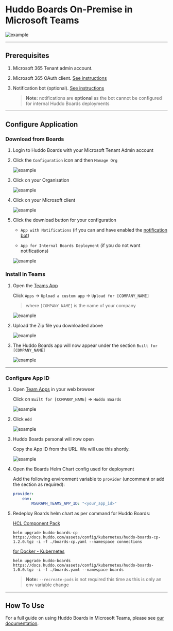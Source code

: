 # Huddo Boards On-Premise in Microsoft Teams

![example](personal.png)

---

## Prerequisites

1. Microsoft 365 Tenant admin account.

1. Microsoft 365 OAuth client. [See instructions](../auth/index.md)

1. Notification bot (optional). [See instructions](notification-bot.md)

    > **Note:** notifications are **optional** as the bot cannot be configured for internal Huddo Boards deployments

---

## Configure Application

### Download from Boards

1. Login to Huddo Boards with your Microsoft Tenant Admin account

1. Click the `Configuration` icon and then `Manage Org`

    ![example](../../admin.png)

1. Click on your Organisation

    ![example](admin-orgs.png)

1. Click on your Microsoft client

    ![example](admin-org.png)

1. Click the download button for your configuration

    - `App with Notifications` (if you can and have enabled the [notification bot](notification-bot.md))

    - `App for Internal Boards Deployment` (if you do not want notifications)

    ![example](app-download.png)

### Install in Teams

1. Open the [Teams App](https://teams.microsoft.com)

    Click `Apps` -> `Upload a custom app` -> `Upload for [COMPANY_NAME]`

    > where `[COMPANY_NAME]` is the name of your company

    ![example](teams1.png)

1. Upload the Zip file you downloaded above

    ![example](teams2.png)

1. The Huddo Boards app will now appear under the section `Built for [COMPANY_NAME]`

    ![example](teams3.png)

---

### Configure App ID

1.  Open [Team Apps](https://teams.microsoft.com/_#/apps?intent=0&category=16&autoNavigationOnDone=true&filterByPersonal=false&storeLaunchFromChat=false&addAppDialogEntryPoint=7) in your web browser

    Click on `Built for [COMPANY_NAME]` => `Huddo Boards`

    ![example](tenant-apps.png)

1.  Click `Add`

    ![example](add-app.png)

1.  Huddo Boards personal will now open

    Copy the App ID from the URL. We will use this shortly.

    ![example](appid.png)

1.  Open the Boards Helm Chart config used for deployment

    Add the following environment variable to `provider` (uncomment or add the section as required):

    ```yaml
    provider:
        env:
            MSGRAPH_TEAMS_APP_ID: "<your_app_id>"
    ```

1.  Redeploy Boards helm chart as per command for Huddo Boards:

    [HCL Component Pack](../../cp/index.md#deploy-boards-helm-chart)

        helm upgrade huddo-boards-cp https://docs.huddo.com/assets/config/kubernetes/huddo-boards-cp-1.2.0.tgz -i -f ./boards-cp.yaml --namespace connections

    [for Docker - Kubernetes](../../kubernetes/index.md#deploy-boards-chart)

        helm upgrade huddo-boards https://docs.huddo.com/assets/config/kubernetes/huddo-boards-1.0.0.tgz -i -f ./boards.yaml --namespace boards

    > **Note:** `--recreate-pods` is not required this time as this is only an env variable change

---

## How To Use

For a full guide on using Huddo Boards in Microsoft Teams, please see [our documentation](index.md).
